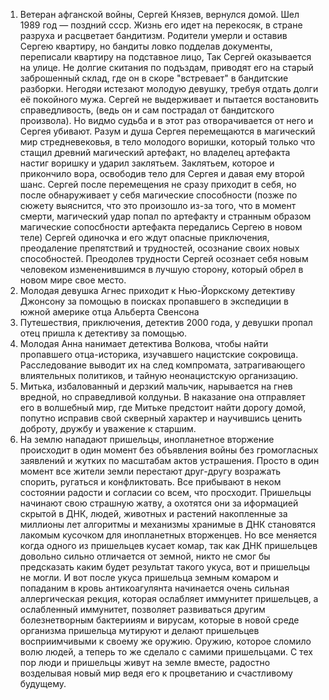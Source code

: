 1. Ветеран афганской войны, Сергей Князев, вернулся домой. Шел 1989 год — поздний ссср. Жизнь его идет на перекосяк, в
   стране разруха и расцветает бандитизм. Родители умерли и оставив Сергею квартиру, но бандиты ловко подделав
   документы, переписали квартиру на подставное лицо, Так Сергей оказывается на улице. Не долгие скитания по подъздам,
   приводят его на старый заброшенный склад, где он в скоре "встревает" в бандитские разборки. Негодяи истезают молодую
   девушку, требуя отдать долги её покойного мужа. Сергей не выдерживает и пытается востановить справедливость, (ведь он
   и сам пострадал от бандитского произвола). Но видмо судьба и в этот раз отворачивается от него и Сергея убивают.
   Разум и душа Сергея перемещаются в магический мир стредневековья, в тело молодого воришки, который только что стащил
   древний магический артефакт, но владелец артефакта настиг воришку и ударил заклятьем. Заклятьем, которое и прикончило
   вора, освободив тело для Сергея и давая ему второй шанс. Сергей после перемещения не сразу приходит в себя, но после
   обнаруживает у себя магические способности (позже по сюжету выяснится, что это произошло из-за того, что в момент
   смерти, магический удар попал по артефакту и странным образом магические сопосбности артефакта передались Сергею в
   новом теле) Сергей одиночка и его ждут опасные приключения, преодаление препятствий и трудностей, осознание своих
   новых способностей. Преодолев трудности Сергей осознает себя новым человеком измененившимся в лучшую сторону, который
   обрел в новом мире свое место.
2. Молодая девушка Агнес приходит к Нью-Йоркскому детективу Джонсону за помощью в поисках пропавшего в экспедиции в
   южной америке отца Альберта Свенсона
3. Путешествия, приключения, детектив 2000 года, у девушки пропал отец пришла к детективу за помощью.
4. Молодая Анна нанимает детектива Волкова, чтобы найти пропавшего отца-историка, изучавшего нацистские сокровища.
   Расследование выводит их на след компромата, затрагивающего влиятельных политиков, и тайную неонацистскую
   организацию.
5. Митька, избалованный и дерзкий мальчик, нарывается на гнев вредной, но справедливой колдуньи. В наказание она
   отправляет его в волшебный мир, где Митьке предстоит найти дорогу домой, попутно исправив свой скверный характер и
   научившись ценить доброту, дружбу и уважение к старшим.
6. На землю нападают пришельцы, инопланетное вторжение происходит в один момент без объявления войны без громогласных
   заявлений и жутких по масштабам актов устрашения. Просто в один момент все жители земли перестают друг-другу
   возражать спорить, ругаться и конфликтовать. Все прибывают в неком состоянии радости и согласии со всем, что
   просходит. Пришельцы начинают свою страшную жатву, а охотятся они за иформацией скрытой в ДНК, людей, животных и
   растений накопленные за миллионы лет алгоритмы и механизмы хранимые в ДНК становятся лакомым кусочком для
   инопланетных вторженцев. Но все меняется когда одного из пришельцев кусает комар, так как ДНК пришельцев довольно
   сильно отличается от земной, никто не смог бы предсказать каким будет результат такого укуса, вот и пришельцы не
   могли. И вот после укуса пришельца земным комаром и попаданим в кровь антикоагулянта начинается очень сильная
   аллергическая рекция, которая ослабляет иммунитет пришельцев, а ослабленный иммунитет, позволяет развиваться другим
   болезнетворным бактерииям и вирусам, которые в новой среде организма пришельца мутируют и делают пришельцев
   восприимчивыми к своему же оружию. Оружию, которое сломило волю людей, а теперь то же сделало с самими пришельцами. С
   тех пор люди и пришельцы живут на земле вместе, радостно возделывая новый мир ведя его к процветанию и счастливому
   будущему.